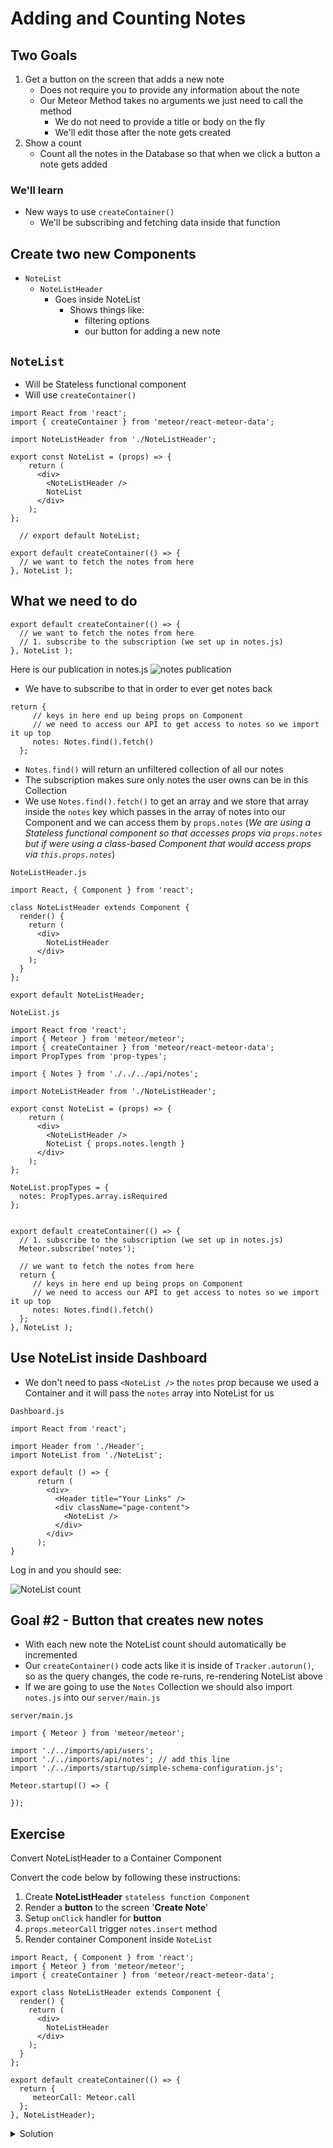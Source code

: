 # Adding and Counting Notes
## Two Goals
1. Get a button on the screen that adds a new note
    * Does not require you to provide any information about the note
    * Our Meteor Method takes no arguments we just need to call the method
        - We do not need to provide a title or body on the fly
        - We'll edit those after the note gets created
2. Show a count
    * Count all the notes in the Database so that when we click a button a note gets added

### We'll learn
* New ways to use `createContainer()`
    - We'll be subscribing and fetching data inside that function

## Create two new Components
* `NoteList`
    - `NoteListHeader`
        + Goes inside NoteList
            * Shows things like:
                - filtering options
                - our button for adding a new note

## `NoteList`
* Will be Stateless functional component
* Will use `createContainer()`

```
import React from 'react';
import { createContainer } from 'meteor/react-meteor-data';

import NoteListHeader from './NoteListHeader';

export const NoteList = (props) => {
    return (
      <div>
        <NoteListHeader />
        NoteList
      </div>
    );
};

  // export default NoteList;

export default createContainer(() => {
  // we want to fetch the notes from here  
}, NoteList );
```

## What we need to do
```
export default createContainer(() => {
  // we want to fetch the notes from here 
  // 1. subscribe to the subscription (we set up in notes.js) 
}, NoteList );
```

Here is our publication in notes.js
![notes publication](https://i.imgur.com/XMHLPoA.png)

* We have to subscribe to that in order to ever get notes back

```
return {
     // keys in here end up being props on Component
     // we need to access our API to get access to notes so we import it up top
     notes: Notes.find().fetch()
  };
```

* `Notes.find()` will return an unfiltered collection of all our notes
* The subscription makes sure only notes the user owns can be in this Collection
* We use `Notes.find().fetch()` to get an array and we store that array inside the `notes` key which passes in the array of notes into our Component and we can access them by `props.notes` (_We are using a Stateless functional component so that accesses props via `props.notes` but if were using a class-based Component that would access props via `this.props.notes`_)

`NoteListHeader.js`

```
import React, { Component } from 'react';

class NoteListHeader extends Component {
  render() {
    return (
      <div>
        NoteListHeader
      </div>
    );
  }
};

export default NoteListHeader;
```

`NoteList.js`

```
import React from 'react';
import { Meteor } from 'meteor/meteor';
import { createContainer } from 'meteor/react-meteor-data';
import PropTypes from 'prop-types';

import { Notes } from './../../api/notes';

import NoteListHeader from './NoteListHeader';

export const NoteList = (props) => {
    return (
      <div>
        <NoteListHeader />
        NoteList { props.notes.length }
      </div>
    );
};

NoteList.propTypes = {
  notes: PropTypes.array.isRequired
};


export default createContainer(() => {
  // 1. subscribe to the subscription (we set up in notes.js)
  Meteor.subscribe('notes');

  // we want to fetch the notes from here
  return {
     // keys in here end up being props on Component
     // we need to access our API to get access to notes so we import it up top
     notes: Notes.find().fetch()
  };
}, NoteList );
```

## Use NoteList inside Dashboard
* We don't need to pass `<NoteList />` the `notes` prop because we used a Container and it will pass the `notes` array into NoteList for us

`Dashboard.js`

```
import React from 'react';

import Header from './Header';
import NoteList from './NoteList';

export default () => {
      return (
        <div>
          <Header title="Your Links" />
          <div className="page-content">
            <NoteList />
          </div>
        </div>
      );
}
```

Log in and you should see:

![NoteList count](https://i.imgur.com/XDOEuxp.png)

## Goal #2 - Button that creates new notes
* With each new note the NoteList count should automatically be incremented
* Our `createContainer()` code acts like it is inside of `Tracker.autorun()`, so as the query changes, the code re-runs, re-rendering NoteList above
* If we are going to use the `Notes` Collection we should also import `notes.js` into our `server/main.js`

`server/main.js`

```
import { Meteor } from 'meteor/meteor';

import './../imports/api/users';
import './../imports/api/notes'; // add this line
import './../imports/startup/simple-schema-configuration.js';

Meteor.startup(() => {

});
```

## Exercise
Convert NoteListHeader to a Container Component

Convert the code below by following these instructions:

1. Create **NoteListHeader** `stateless function Component`
2. Render a **button** to the screen '**Create Note**'
3. Setup `onClick` handler for **button**
4. `props.meteorCall` trigger `notes.insert` method
5. Render container Component inside `NoteList`

```
import React, { Component } from 'react';
import { Meteor } from 'meteor/meteor';
import { createContainer } from 'meteor/react-meteor-data';

export class NoteListHeader extends Component {
  render() {
    return (
      <div>
        NoteListHeader
      </div>
    );
  }
};

export default createContainer(() => {
  return {
     meteorCall: Meteor.call 
  };
}, NoteListHeader);
```

<details>
  <summary>Solution</summary>
```
import React from 'react';
import { Meteor } from 'meteor/meteor';
import { createContainer } from 'meteor/react-meteor-data';
import PropTypes from 'prop-types';

export const NoteListHeader = (props) => {
   const handleButtonClick = () => {
      props.meteorCall('notes.insert');
   }
   return (
     <div>
       <button onClick={handleButtonClick}>+ Add Note</button>
     </div>
   );
};

NoteListHeader.propTypes = {
   meteorCall: PropTypes.func.isRequired
};

export default createContainer(() => {
  return {
     meteorCall: Meteor.call
  };
}, NoteListHeader);
```

* Make sure to import and add an instance of `<NoteListHeader />` to `NoteList`
</details>


